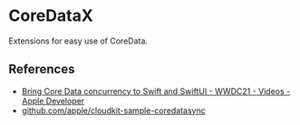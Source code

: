 # CoreDataX

Extensions for easy use of CoreData.

## References
- [Bring Core Data concurrency to Swift and SwiftUI - WWDC21 - Videos - Apple Developer](https://developer.apple.com/videos/play/wwdc2021/10017/)
- [github.com/apple/cloudkit-sample-coredatasync](https://github.com/apple/cloudkit-sample-coredatasync)
